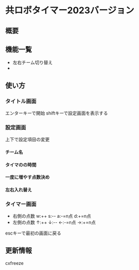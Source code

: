 # 共ロボタイマー2023バージョン
## 概要

## 機能一覧
- 左右チーム切り替え
- 

## 使い方
### タイトル画面
エンターキーで開始
shiftキーで設定画面を表示する

### 設定画面
上下で設定項目の変更
#### チーム名
#### タイマのの時間
#### 一度に増やす点数決め
#### 左右入れ替え

### タイマー画面
- 右側の点数
    w:++
    s:--
    a:-=n点
    d:+=n点
- 左側の点数
    ↑:++
    ↓:--
    ←:-=n点
    →:+=n点

escキーで最初の画面に戻る

## 更新情報


cxfreeze